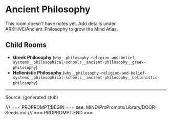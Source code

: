 # Ancient Philosophy

This room doesn't have notes yet. Add details under ARKHIVE/Ancient_Philosophy to grow the Mind Atlas.

## Child Rooms
- **Greek Philosophy** (`why__philosophy-religion-and-belief-systems__philosophical-schools__ancient-philosophy__greek-philosophy`)
- **Hellenistic Philosophy** (`why__philosophy-religion-and-belief-systems__philosophical-schools__ancient-philosophy__hellenistic-philosophy`)

---
Source: (generated stub)

/// === PROPROMPT:BEGIN ===
see: MIND/ProPrompts/Library/DOOR-Seeds.md
/// === PROPROMPT:END ===
